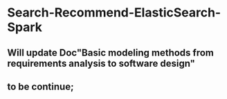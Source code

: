 # Search-Recommend-ElasticSearch-Spark
## Will update Doc"Basic modeling methods from requirements analysis to software design"
## to be continue;
